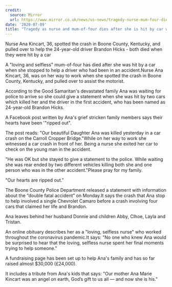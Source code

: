```yaml
---
credit:
  source: Mirror 
  url: https://www.mirror.co.uk/news/us-news/tragedy-nurse-mum-four-dies-22329057
date: '2020-07-09'
title: "Tragedy as nurse and mum-of-four dies after she is hit by car while helping crash victim"
---
```

Nurse Ana Kincart, 36, spotted the crash in Boone County, Kentucky, and pulled over to help the 24-year-old driver Brandon Hicks - both died when they were hit by a car

A "loving and selfless" mum-of-four has died after she was hit by a car when she stopped to help a driver who had been in an accident.Nurse Ana Kincart, 36, was on her way to work when she spotted the crash in Boone County, Kentucky, and pulled over to assist the motorist.

According to the Good Samaritan's devastated family Ana was waiting for police to arrive so she could give a statement when she was hit by two cars which killed her and the driver in the first accident, who has been named as 24-year-old Brandon Hicks.

A Facebook post written by Ana's grief stricken family members says their hearts have been '"ripped out".

The post reads: "Our beautiful Daughter Ana was killed yesterday in a car crash on the Carroll Cropper Bridge."While on her way to work she witnessed a car crash in front of her. Being a nurse she exited her car to check on the young man in the accident.

"He was OK but she stayed to give a statement to the police. While waiting she was rear ended by two different vehicles killing both she and one person who was in the other accident."Please pray for my family.

"Our hearts are ripped out."

The Boone County Police Department released a statement with information about the “double fatal accident” on Monday.It says the crash that Ana stop to help involved a single Chevrolet Camaro before a crash involving four cars that claimed her life and Brandon.

Ana leaves behind her husband Donnie and children Abby, Clhoe, Layla and Tristan.

An online obituary describes her as a "loving, selfless nurse" who worked throughout the coronavirus pandemic.It says: "No one who knew Ana would be surprised to hear that the loving, selfless nurse spent her final moments trying to help someone."

A fundraising page has been set up to help Ana's family and has so far raised almost $30,000 (£24,000).

It includes a tribute from Ana's kids that says: "Our mother Ana Marie Kincart was an angel on earth, God’s gift to us all — and now she is his."
